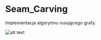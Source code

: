 # Seam_Carving
Implementacja algorytmu rusującego grafy.

![alt text](https://github.com/barnasm/Seam_Carving/blob/master/demo/description/demo.gif)


